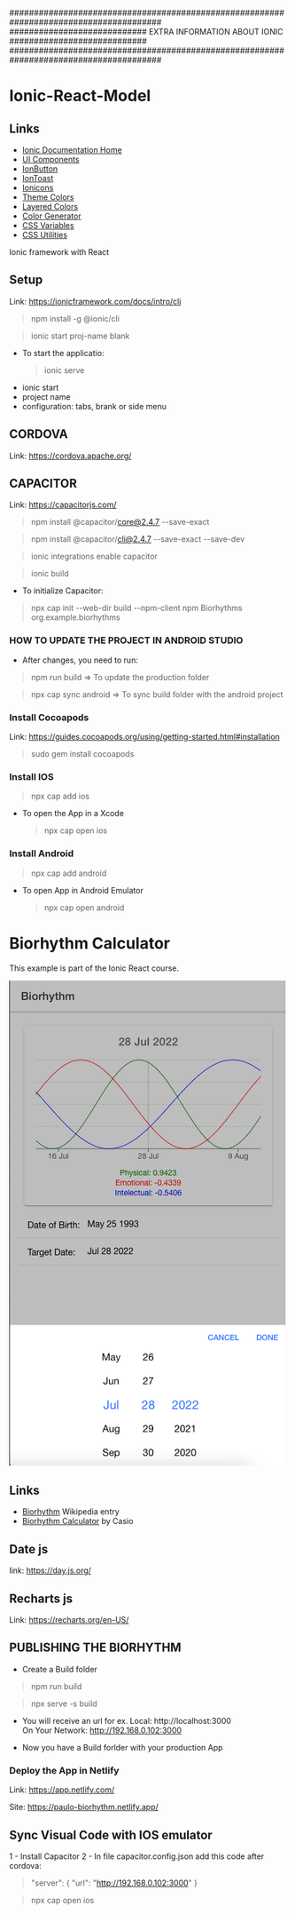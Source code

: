 #######################################################################################
############################ EXTRA INFORMATION ABOUT IONIC ############################
#######################################################################################

# Ionic-React-Model

## Links

- [Ionic Documentation Home](https://ionicframework.com/docs)
- [UI Components](https://ionicframework.com/docs/components)
- [IonButton](https://ionicframework.com/docs/api/button)
- [IonToast](https://ionicframework.com/docs/api/toast)
- [Ionicons](https://ionicons.com/)
- [Theme Colors](https://ionicframework.com/docs/theming/basics#colors)
- [Layered Colors](https://ionicframework.com/docs/theming/colors#layered-colors)
- [Color Generator](https://ionicframework.com/docs/theming/color-generator)
- [CSS Variables](https://ionicframework.com/docs/theming/css-variables)
- [CSS Utilities](https://ionicframework.com/docs/layout/css-utilities)

Ionic framework with React

## Setup

Link: https://ionicframework.com/docs/intro/cli

> npm install -g @ionic/cli

> ionic start proj-name blank

- To start the applicatio:
  > ionic serve

* ionic start
* project name
* configuration: tabs, brank or side menu

## CORDOVA

Link: https://cordova.apache.org/

## CAPACITOR

Link: https://capacitorjs.com/

> npm install @capacitor/core@2.4.7 --save-exact

> npm install @capacitor/cli@2.4.7 --save-exact --save-dev

> ionic integrations enable capacitor

> ionic build

- To initialize Capacitor:

> npx cap init --web-dir build --npm-client npm Biorhythms org.example.biorhythms

### HOW TO UPDATE THE PROJECT IN ANDROID STUDIO

- After changes, you need to run:

> npm run build => To update the production folder

> npx cap sync android => To sync build folder with the android project

### Install Cocoapods

Link: https://guides.cocoapods.org/using/getting-started.html#installation

> sudo gem install cocoapods

### Install IOS

> npx cap add ios

- To open the App in a Xcode
  > npx cap open ios

### Install Android

> npx cap add android

- To open App in Android Emulator

  > npx cap open android

# Biorhythm Calculator

This example is part of the Ionic React course.

<img src="./src/images/screenshot.png">

## Links

- [Biorhythm](https://en.wikipedia.org/wiki/Biorhythm) Wikipedia entry
- [Biorhythm Calculator](https://keisan.casio.com/exec/system/1340246447) by Casio

## Date js

link: https://day.js.org/

## Recharts js

Link: https://recharts.org/en-US/

## PUBLISHING THE BIORHYTHM

- Create a Build folder

> npm run build

> npx serve -s build

- You will receive an url for ex.
  Local: http://localhost:3000  
  On Your Network: http://192.168.0.102:3000

* Now you have a Build forlder with your production App

### Deploy the App in Netlify

Link: https://app.netlify.com/

Site: https://paulo-biorhythm.netlify.app/

## Sync Visual Code with IOS emulator

1 - Install Capacitor
2 - In file capacitor.config.json add this code after cordova:

> "server": {
> "url": "http://192.168.0.102:3000"
> }

> npx cap open ios

